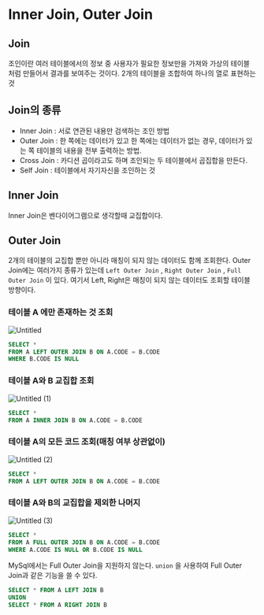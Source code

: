 
# Inner Join, Outer Join

## Join

조인이란 여러 테이블에서의 정보 중 사용자가 필요한 정보만을 가져와 가상의 테이블 처럼 만들어서 결과를 보여주는 것이다. 2개의 테이블을 조합하여 하나의 열로 표현하는 것

## Join의 종류

- Inner Join : 서로 연관된 내용만 검색하는 조인 방법
- Outer Join : 한 쪽에는 데이터가 있고 한 쪽에는 데이터가 없는 경우, 데이터가 있는 쪽 테이블의 내용을 전부 출력하는 방법.
- Cross Join : 카디션 곱이라고도 하며 조인되는 두 테이블에서 곱집합을 만든다.
- Self Join : 테이블에서 자기자신을 조인하는 것

## Inner Join

Inner Join은 벤다이어그램으로 생각할때 교집합이다.

## Outer Join

2개의 테이블의 교집합 뿐만 아니라 매칭이 되지 않는 데이터도 함께 조회한다. Outer Join에는 여러가지 종류가 있는데 `Left Outer Join` , `Right Outer Join` , `Full Outer Join` 이 있다. 여기서 Left, Right은 매칭이 되지 않는 데이터도 조회할 테이블 방향이다.

### 테이블 A 에만 존재하는 것 조회

![Untitled](https://user-images.githubusercontent.com/63634505/116096710-788a0e80-a6e4-11eb-817e-2c06fad92969.png)

```sql
SELECT *
FROM A LEFT OUTER JOIN B ON A.CODE = B.CODE
WHERE B.CODE IS NULL
```

### 테이블 A와 B 교집합 조회

![Untitled (1)](https://user-images.githubusercontent.com/63634505/116096854-96577380-a6e4-11eb-9cb6-127996063f05.png)

```sql
SELECT *
FROM A INNER JOIN B ON A.CODE = B.CODE
```

### 테이블 A의 모든 코드 조회(매칭 여부 상관없이)

![Untitled (2)](https://user-images.githubusercontent.com/63634505/116096948-a96a4380-a6e4-11eb-9c75-349ffe0ced56.png)

```sql
SELECT *
FROM A LEFT OUTER JOIN B ON A.CODE = B.CODE
```

### 테이블 A와 B의 교집합을 제외한 나머지

![Untitled (3)](https://user-images.githubusercontent.com/63634505/116097019-ba1ab980-a6e4-11eb-8ccc-7b3fd40489cf.png)
```sql
SELECT *
FROM A FULL OUTER JOIN B ON A.CODE = B.CODE
WHERE A.CODE IS NULL OR B.CODE IS NULL
```

MySql에서는 Full Outer Join을 지원하지 않는다. `union` 을 사용하여 Full Outer Join과 같은 기능을 쓸 수 있다.

```sql
SELECT * FROM A LEFT JOIN B
UNION
SELECT * FROM A RIGHT JOIN B
```